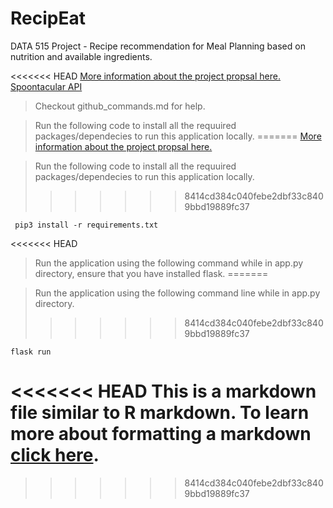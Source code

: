 # RecipEat
DATA 515 Project - Recipe recommendation for Meal Planning based on nutrition and available ingredients.

<<<<<<< HEAD
[More information about the project propsal here.](https://docs.google.com/document/d/1VCmc425JY53zHsUiasGh4CeFm5eu0YMbTKfwk1pRHZA/edit#heading=h.5x0d5h95i329)   
[Spoontacular API](https://spoonacular.com/food-api)  

> Checkout github_commands.md for help.  

> Run the following code to install all the requuired packages/dependecies to run this application locally.
=======
[More information about the project propsal here.](https://docs.google.com/document/d/1VCmc425JY53zHsUiasGh4CeFm5eu0YMbTKfwk1pRHZA/edit#heading=h.5x0d5h95i329) 

>Run the following code to install all the requuired packages/dependecies to run this application locally.
>>>>>>> 8414cd384c040febe2dbf33c8409bbd19889fc37

```
 pip3 install -r requirements.txt
```
<<<<<<< HEAD
  
> Run the application using the following command while in app.py directory, ensure that you have installed flask.
=======

> Run the application using the following command line while in app.py directory.
>>>>>>> 8414cd384c040febe2dbf33c8409bbd19889fc37

```
flask run
```
<<<<<<< HEAD
This is a markdown file similar to R markdown. To learn more about formatting a markdown [click here](https://github.com/adam-p/markdown-here/wiki/Markdown-Cheatsheet#code).
=======
>>>>>>> 8414cd384c040febe2dbf33c8409bbd19889fc37
